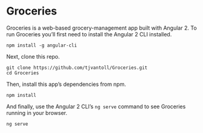 # Groceries

Groceries is a web-based grocery-management app built with Angular 2. To run Groceries you’ll first need to install the Angular 2 CLI installed.

```
npm install -g angular-cli
```

Next, clone this repo.

```
git clone https://github.com/tjvantoll/Groceries.git
cd Groceries
```

Then, install this app’s dependencies from npm.

```
npm install
```

And finally, use the Angular 2 CLI’s `ng serve` command to see Groceries running in your browser.

```
ng serve
```
